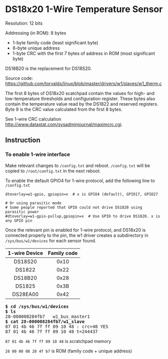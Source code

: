 # DS18x20 1-Wire Temperature Sensor

Resolution: 12 bits

Addressing (in ROM): 8 bytes
- 1-byte family code (least significant byte)
- 6-byte unique address
- 1-byte CRC with the first 7 bytes of address in ROM (most significant byte)

DS18B20 is the replacement for DS18S20.

Source code: https://github.com/torvalds/linux/blob/master/drivers/w1/slaves/w1_therm.c

The first 8 bytes of DS18x20 scatchpad contain the values for high- and low-temperature thresholds and configuration register. These bytes also contain the temperature value read by the DS1822 and reserved registers. Byte 9 is the CRC value calculated from the first 8 bytes.

See 1-wire CRC calculation http://www.datastat.com/sysadminjournal/maximcrc.cgi.
## Instruction

### To enable 1-wire interface

Make relevant changes to `/config.txt` and reboot.  `/config.txt` will be copied to `/root/config.txt` in the next reboot.

To enable the default GPIO4 for 1-wire protocol, add the following line to `/config.txt`

```
dtoverlay=w1-gpio, gpiopin=x  # x is GPIO4 (default), GPIO17, GPIO27

# Or using parasitic mode
# Some people reported that GPIO could not drive DS1820 using parasitic power
#dtoverlay=w1-gpio-pullup,gpiopin=x  # Use GPIO to drive DS1820. x is any GPIO pin
```

Once the relevant pin is enabled for 1-wire protocol, and DS18x20 is connected properly to the pin, the w1 driver creates a subdirectory in `/sys/bus/w1/devices` for each sensor found.

| 1-wire Device | Family code |
|:-------------:|:-----------:|
| DS18S20       | 0x10        |
| DS1822        | 0x22        |
| DS18B20       | 0x28        |
| DS1825        | 0x3B        |
| DS28EA00      | 0x42        |

<pre>
<b>$ cd /sys/bus/w1/devices</b>
<b>$ ls</b>
28-000008284fb7   w1_bus_master1
<b>$ cat 28-000008284fb7/w1_slave</b>
87 01 4b 46 7f ff 09 10 48 : crc=48 YES
87 01 4b 46 7f ff 09 10 48 t=244437
</pre>

`87 01 4b 46 7f ff 09 10 48` is scratchpad memory

`28 00 00 08 28 4f b7` is ROM (family code + unique address)
